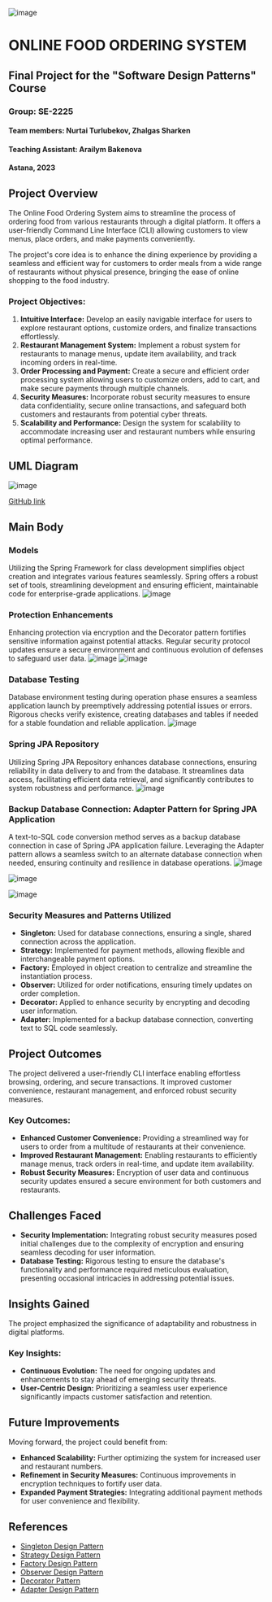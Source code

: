 ![image](https://github.com/nyrta1/Online-Food-Ordering-System/assets/147030027/635bd2a1-efbe-473c-86cd-c241d00d8aec)

# ONLINE FOOD ORDERING SYSTEM
## Final Project for the "Software Design Patterns" Course
### Group: SE-2225
#### Team members: Nurtai Turlubekov, Zhalgas Sharken
#### Teaching Assistant: Arailym Bakenova
#### Astana, 2023

## Project Overview
The Online Food Ordering System aims to streamline the process of ordering food from various restaurants through a digital platform. It offers a user-friendly Command Line Interface (CLI) allowing customers to view menus, place orders, and make payments conveniently.

The project's core idea is to enhance the dining experience by providing a seamless and efficient way for customers to order meals from a wide range of restaurants without physical presence, bringing the ease of online shopping to the food industry.

### Project Objectives:
1. **Intuitive Interface:** Develop an easily navigable interface for users to explore restaurant options, customize orders, and finalize transactions effortlessly.
2. **Restaurant Management System:** Implement a robust system for restaurants to manage menus, update item availability, and track incoming orders in real-time.
3. **Order Processing and Payment:** Create a secure and efficient order processing system allowing users to customize orders, add to cart, and make secure payments through multiple channels.
4. **Security Measures:** Incorporate robust security measures to ensure data confidentiality, secure online transactions, and safeguard both customers and restaurants from potential cyber threats.
5. **Scalability and Performance:** Design the system for scalability to accommodate increasing user and restaurant numbers while ensuring optimal performance.

## UML Diagram
![image](https://github.com/nyrta1/Online-Food-Ordering-System/assets/147030027/9a871615-9433-4977-bb35-7bb9062bf402)

[GitHub link ](https://github.com/nyrta1/Online-Food-Ordering-System)

## Main Body
### Models
Utilizing the Spring Framework for class development simplifies object creation and integrates various features seamlessly. Spring offers a robust set of tools, streamlining development and ensuring efficient, maintainable code for enterprise-grade applications.
![image](https://github.com/nyrta1/Online-Food-Ordering-System/assets/147030027/8e14c580-821c-4ae1-8d06-89f66523b8db)



### Protection Enhancements
Enhancing protection via encryption and the Decorator pattern fortifies sensitive information against potential attacks. Regular security protocol updates ensure a secure environment and continuous evolution of defenses to safeguard user data.
![image](https://github.com/nyrta1/Online-Food-Ordering-System/assets/147030027/51925ca7-263d-4401-bc0c-a3753f046d06)
![image](https://github.com/nyrta1/Online-Food-Ordering-System/assets/147030027/1e3bc6ff-ef09-42ca-972d-a02e097d1b6f)



### Database Testing
Database environment testing during operation phase ensures a seamless application launch by preemptively addressing potential issues or errors. Rigorous checks verify existence, creating databases and tables if needed for a stable foundation and reliable application.
![image](https://github.com/nyrta1/Online-Food-Ordering-System/assets/147030027/4e3aea12-8aaa-44c3-b2d0-5afa58745296)



### Spring JPA Repository
Utilizing Spring JPA Repository enhances database connections, ensuring reliability in data delivery to and from the database. It streamlines data access, facilitating efficient data retrieval, and significantly contributes to system robustness and performance.
![image](https://github.com/nyrta1/Online-Food-Ordering-System/assets/147030027/db8844d3-046d-41f5-aab3-04b8e9cc7778)


### Backup Database Connection: Adapter Pattern for Spring JPA Application
A text-to-SQL code conversion method serves as a backup database connection in case of Spring JPA application failure. Leveraging the Adapter pattern allows a seamless switch to an alternate database connection when needed, ensuring continuity and resilience in database operations.
![image](https://github.com/nyrta1/Online-Food-Ordering-System/assets/147030027/a8def6a8-9995-4df9-825b-314de2d7e3bb)

![image](https://github.com/nyrta1/Online-Food-Ordering-System/assets/147030027/924cc6a3-36e3-4529-b8ca-db5db8221b22)

![image](https://github.com/nyrta1/Online-Food-Ordering-System/assets/147030027/f32c0cf2-6acf-41b8-a619-27d231164365)



### Security Measures and Patterns Utilized
- **Singleton:** Used for database connections, ensuring a single, shared connection across the application.
- **Strategy:** Implemented for payment methods, allowing flexible and interchangeable payment options.
- **Factory:** Employed in object creation to centralize and streamline the instantiation process.
- **Observer:** Utilized for order notifications, ensuring timely updates on order completion.
- **Decorator:** Applied to enhance security by encrypting and decoding user information.
- **Adapter:** Implemented for a backup database connection, converting text to SQL code seamlessly.

## Project Outcomes
The project delivered a user-friendly CLI interface enabling effortless browsing, ordering, and secure transactions. It improved customer convenience, restaurant management, and enforced robust security measures.

### Key Outcomes:
- **Enhanced Customer Convenience:** Providing a streamlined way for users to order from a multitude of restaurants at their convenience.
- **Improved Restaurant Management:** Enabling restaurants to efficiently manage menus, track orders in real-time, and update item availability.
- **Robust Security Measures:** Encryption of user data and continuous security updates ensured a secure environment for both customers and restaurants.

## Challenges Faced
- **Security Implementation:** Integrating robust security measures posed initial challenges due to the complexity of encryption and ensuring seamless decoding for user information.
- **Database Testing:** Rigorous testing to ensure the database's functionality and performance required meticulous evaluation, presenting occasional intricacies in addressing potential issues.

## Insights Gained
The project emphasized the significance of adaptability and robustness in digital platforms.

### Key Insights:
- **Continuous Evolution:** The need for ongoing updates and enhancements to stay ahead of emerging security threats.
- **User-Centric Design:** Prioritizing a seamless user experience significantly impacts customer satisfaction and retention.

## Future Improvements
Moving forward, the project could benefit from:

- **Enhanced Scalability:** Further optimizing the system for increased user and restaurant numbers.
- **Refinement in Security Measures:** Continuous improvements in encryption techniques to fortify user data.
- **Expanded Payment Strategies:** Integrating additional payment methods for user convenience and flexibility.

## References
- [Singleton Design Pattern](javarush.com/groups/posts/2365-patternih-proektirovanija-singleton)
- [Strategy Design Pattern](javarush.com/groups/posts/2271-pattern-proektirovanija-strategija)
- [Factory Design Pattern](javarush.com/groups/posts/2370-pattern-proektirovanija-factory)
- [Observer Design Pattern](javarush.com/groups/posts/3421-shablon-nabljudateljh-observer)
- [Decorator Pattern](baeldung.com/java-decorator-pattern)
- [Adapter Design Pattern](javarush.com/groups/posts/2139-pattern-proektirovanija-adapter)
